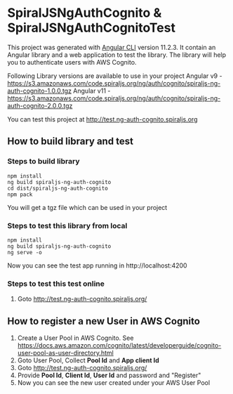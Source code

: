 # SpiralJSNgAuthCognito & SpiralJSNgAuthCognitoTest

This project was generated with [Angular CLI](https://github.com/angular/angular-cli) version 11.2.3.   It contain an Angular library and a web application to test the library.   The library will help you to authenticate users with AWS Cognito. 

Following Library versions are available to use in your project
    Angular v9  -  https://s3.amazonaws.com/code.spiraljs.org/ng/auth/cognito/spiraljs-ng-auth-cognito-1.0.0.tgz
    Angular v11 -  https://s3.amazonaws.com/code.spiraljs.org/ng/auth/cognito/spiraljs-ng-auth-cognito-2.0.0.tgz

You can test this project at http://test.ng-auth-cognito.spiraljs.org


## How to build library and test
### Steps to build library
    npm install
    ng build spiraljs-ng-auth-cognito
    cd dist/spiraljs-ng-auth-cognito
    npm pack
You will get a tgz file which can be used in your project


### Steps to test this library from local
    npm install
    ng build spiraljs-ng-auth-cognito
    ng serve -o
Now you can see the test app running in  http://localhost:4200


### Steps to test this test online 
1. Goto http://test.ng-auth-cognito.spiraljs.org/


## How to register a new User in AWS Cognito
1. Create a User Pool in AWS Cognito. See https://docs.aws.amazon.com/cognito/latest/developerguide/cognito-user-pool-as-user-directory.html 
2. Goto User Pool,  Collect **Pool Id** and **App client Id**
3. Goto http://test.ng-auth-cognito.spiraljs.org/
4. Provide **Pool Id**, **Client Id**, **User Id** and password and "Register"
5. Now you can see the new user created under your AWS User Pool



